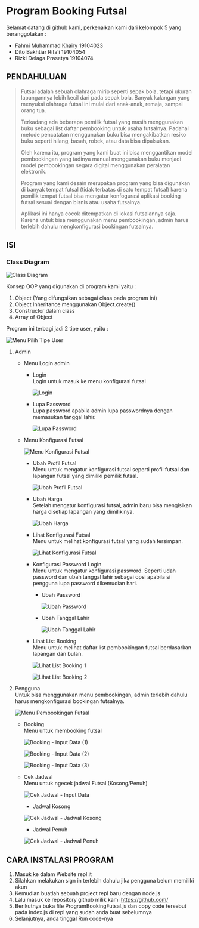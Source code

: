 # Program Booking Futsal

Selamat datang di github kami, perkenalkan kami dari kelompok 5 yang beranggotakan :
* Fahmi Muhammad Khairy     19104023
* Dito Bakhtiar Rifa’i      19104054
* Rizki Delaga Prasetya     19104074

## PENDAHULUAN

> Futsal adalah sebuah olahraga mirip seperti sepak bola, tetapi ukuran lapangannya lebih kecil dari pada sepak bola. Banyak kalangan yang menyukai olahraga futsal ini mulai dari anak-anak, remaja, sampai orang tua.
> 
> Terkadang ada beberapa pemilik futsal yang masih menggunakan buku sebagai list daftar pembooking untuk usaha futsalnya. Padahal metode pencatatan menggunakan buku bisa mengakibatkan resiko buku seperti hilang, basah, robek, atau data bisa dipalsukan.
> 
> Oleh karena itu, program yang kami buat ini bisa menggantikan model pembookingan yang tadinya manual menggunakan buku menjadi model pembookingan segara digital menggunakan peralatan elektronik.
> 
> Program yang kami desain merupakan program yang bisa digunakan di banyak tempat futsal (tidak terbatas di satu tempat futsal) karena pemilik tempat futsal bisa mengatur konfogurasi aplikasi booking futsal sesuai dengan bisnis atau usaha futsalnya.
> 
> Aplikasi ini hanya cocok ditempatkan di lokasi futsalannya saja. Karena untuk bisa menggunakan menu pembookingan, admin harus terlebih dahulu mengkonfigurasi bookingan futsalnya.


## ISI

### Class Diagram

![Class Diagram](https://github.com/RizkiDelaga/TugasBesarPBO-Kelompok5-SE03A/blob/main/Class%20Diagram/Class%20Diagram.png?raw=true)

Konsep OOP yang digunakan di program kami yaitu :
1. Object (Yang difungsikan sebagai class pada program ini)
2. Object Inheritance menggunakan Object.create()
3. Constructor dalam class
4. Array of Object

Program ini terbagi jadi 2 tipe user, yaitu :

![Menu Pilih Tipe User](https://raw.githubusercontent.com/RizkiDelaga/TugasBesarPBO-Kelompok5-SE03A/main/img/Menu%20Pilih%20Tipe%20User.png)

1. Admin
    * Menu Login admin
        * Login  
          Login untuk masuk ke menu konfigurasi futsal

            ![Login](https://raw.githubusercontent.com/RizkiDelaga/TugasBesarPBO-Kelompok5-SE03A/main/img/Admin/Menu%20Login%20Admin/Login/Login%20Admin.png)
            
        * Lupa Password  
          Lupa password apabila admin lupa passwordnya dengan memasukan tanggal lahir.

            ![Lupa Password](https://raw.githubusercontent.com/RizkiDelaga/TugasBesarPBO-Kelompok5-SE03A/main/img/Admin/Menu%20Login%20Admin/Lupa%20Password/Lupa%20Password.png)

    * Menu Konfigurasi Futsal  

        ![Menu Konfigurasi Futsal](https://github.com/RizkiDelaga/TugasBesarPBO-Kelompok5-SE03A/blob/main/img/Admin/Menu%20Konfigurasi%20Futsal/Menu%20Konfigurasi%20Futsal.png?raw=true)

        * Ubah Profil Futsal  
          Menu untuk mengatur konfigurasi futsal seperti profil futsal dan lapangan futsal yang dimiliki pemilik futsal.

            ![Ubah Profil Futsal](https://github.com/RizkiDelaga/TugasBesarPBO-Kelompok5-SE03A/blob/main/img/Admin/Menu%20Konfigurasi%20Futsal/Ubah%20Profil%20Futsal/Ubah%20Profil%20Futsal.png?raw=true)

        * Ubah Harga  
          Setelah mengatur konfigurasi futsal, admin baru bisa mengisikan harga disetiap lapangan yang dimilikinya.

            ![Ubah Harga](https://github.com/RizkiDelaga/TugasBesarPBO-Kelompok5-SE03A/blob/main/img/Admin/Menu%20Konfigurasi%20Futsal/Ubah%20Harga/Ubah%20Harga.png?raw=true)

        * Lihat Konfigurasi Futsal  
          Menu untuk melihat konfigurasi futsal yang sudah tersimpan.

            ![Lihat Konfigurasi Futsal](https://github.com/RizkiDelaga/TugasBesarPBO-Kelompok5-SE03A/blob/main/img/Admin/Menu%20Konfigurasi%20Futsal/Lihat%20Konfigurasi%20Futsal/Lihat%20Konfigurasi%20Futsal.png?raw=true)

        * Konfigurasi Password Login  
          Menu untuk mengatur konfigurasi password. Seperti udah password dan ubah tanggal lahir sebagai opsi apabila si pengguna lupa password dikemudian hari.
            * Ubah Password

                ![Ubah Password](https://github.com/RizkiDelaga/TugasBesarPBO-Kelompok5-SE03A/blob/main/img/Admin/Menu%20Konfigurasi%20Futsal/Konfigurasi%20Password%20Login/Ubah%20Password/Ubah%20Password.png?raw=true)

            * Ubah Tanggal Lahir

                ![Ubah Tanggal Lahir](https://github.com/RizkiDelaga/TugasBesarPBO-Kelompok5-SE03A/blob/main/img/Admin/Menu%20Konfigurasi%20Futsal/Konfigurasi%20Password%20Login/Ubah%20&%20Lihat%20Tanggal%20Lahir/Ubah%20&%20Lihat%20Tanggal%20Lahir.png?raw=true)

        * Lihat List Booking  
          Menu untuk melihat daftar list pembookingan futsal berdasarkan lapangan dan bulan.

            ![Lihat List Booking 1](https://github.com/RizkiDelaga/TugasBesarPBO-Kelompok5-SE03A/blob/main/img/Admin/Menu%20Konfigurasi%20Futsal/Lihat%20List%20Booking/Lihat%20List%20Booking%20-%20Isi%20Data.png?raw=true)

            ![Lihat List Booking 2](https://github.com/RizkiDelaga/TugasBesarPBO-Kelompok5-SE03A/blob/main/img/Admin/Menu%20Konfigurasi%20Futsal/Lihat%20List%20Booking/Lihat%20List%20Booking%20-%20Tampilkan%20Data%20Pembooking.png?raw=true)

2. Pengguna  
   Untuk bisa menggunakan menu pembookingan, admin terlebih dahulu harus mengkonfigurasi bookingan futsalnya.

    ![Menu Pembookingan Futsal](https://github.com/RizkiDelaga/TugasBesarPBO-Kelompok5-SE03A/blob/main/img/Pengguna/Menu%20Pembookingan%20Futsal.png?raw=true)

    * Booking  
      Menu untuk membooking futsal

        ![Booking - Input Data (1)](https://github.com/RizkiDelaga/TugasBesarPBO-Kelompok5-SE03A/blob/main/img/Pengguna/Booking/Booking%20-%20Input%20Data%20(1).png?raw=true)

        ![Booking - Input Data (2)](https://github.com/RizkiDelaga/TugasBesarPBO-Kelompok5-SE03A/blob/main/img/Pengguna/Booking/Booking%20-%20Input%20Data%20(2).png?raw=true)

        ![Booking - Input Data (3)](https://github.com/RizkiDelaga/TugasBesarPBO-Kelompok5-SE03A/blob/main/img/Pengguna/Booking/Booking%20-%20Input%20Data%20(3).png?raw=true)

    * Cek Jadwal  
      Menu untuk ngecek jadwal Futsal (Kosong/Penuh)

        ![Cek Jadwal - Input Data](https://github.com/RizkiDelaga/TugasBesarPBO-Kelompok5-SE03A/blob/main/img/Pengguna/Cek%20Jadwal/Cek%20Jadwal%20-%20Input%20Data.png?raw=true)

        * Jadwal Kosong

        ![Cek Jadwal - Jadwal Kosong](https://github.com/RizkiDelaga/TugasBesarPBO-Kelompok5-SE03A/blob/main/img/Pengguna/Cek%20Jadwal/Cek%20Jadwal%20-%20Jadwal%20Kosong.png?raw=true)

        * Jadwal Penuh

        ![Cek Jadwal - Jadwal Penuh](https://github.com/RizkiDelaga/TugasBesarPBO-Kelompok5-SE03A/blob/main/img/Pengguna/Cek%20Jadwal/Cek%20Jadwal%20-%20Jadwal%20Penuh.png?raw=true)

## CARA INSTALASI PROGRAM

1.	Masuk ke dalam Website repl.it
2.	Silahkan melakukan sign in terlebih dahulu jika pengguna belum memiliki akun
3.	Kemudian buatlah sebuah project repl baru dengan node.js
4.	Lalu masuk ke repository github milik kami https://github.com/
5.	Berikutnya buka file ProgramBookingFutsal.js dan copy code tersebut pada index.js di repl yang sudah anda buat sebelumnya
6.	Selanjutnya, anda tinggal Run code-nya

